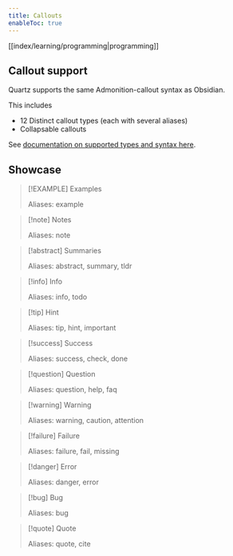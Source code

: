 ```yaml
---
title: Callouts
enableToc: true
---
```

[[index/learning/programming|programming]]

## Callout support

Quartz supports the same Admonition-callout syntax as Obsidian.

This includes
- 12 Distinct callout types (each with several aliases)
- Collapsable callouts

See [documentation on supported types and syntax here](https://help.obsidian.md/Editing+and+formatting/Callouts).

## Showcase

> [!EXAMPLE] Examples
>
> Aliases: example

> [!note] Notes
>
> Aliases: note

> [!abstract] Summaries 
>
> Aliases: abstract, summary, tldr

> [!info] Info 
>
> Aliases: info, todo

> [!tip] Hint 
>
> Aliases: tip, hint, important

> [!success] Success 
>
> Aliases: success, check, done

> [!question] Question 
>
> Aliases: question, help, faq

> [!warning] Warning 
>
> Aliases: warning, caution, attention

> [!failure] Failure 
>
> Aliases: failure, fail, missing

> [!danger] Error
>
> Aliases: danger, error

> [!bug] Bug
>
> Aliases: bug

> [!quote] Quote
>
> Aliases: quote, cite
